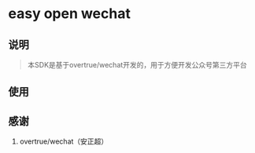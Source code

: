 # easy open wechat

## 说明
> 本SDK是基于overtrue/wechat开发的，用于方便开发公众号第三方平台

## 使用


## 感谢

1. overtrue/wechat（安正超）
